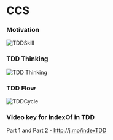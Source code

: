 # CCS

### Motivation 
![TDDSkill](http://i.imgur.com/IkpG4bx.png)

### TDD Thinking 

![TDD Thinking](http://i.imgur.com/QF8aLdZ.png)

### TDD Flow 

![TDDCycle](http://i.imgur.com/G4OU66D.jpg)

### Video key for indexOf in TDD

Part 1 and Part 2 - http://j.mp/indexTDD

